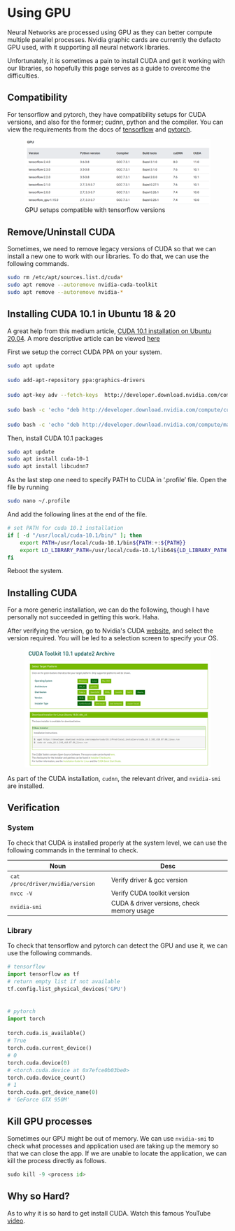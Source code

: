 # Using GPU

Neural Networks are processed using GPU as they can better compute multiple parallel processes. Nvidia graphic cards are currently the defacto GPU used, with it supporting all neural network libraries.

Unfortunately, it is sometimes a pain to install CUDA and get it working with our libraries, so hopefully this page serves as a guide to overcome the difficulties.

## Compatibility

For tensorflow and pytorch, they have compatibility setups for CUDA versions, and also for the former; cudnn, python and the compiler. You can view the requirements from the docs of [tensorflow](https://www.tensorflow.org/install/source#gpu) and [pytorch](https://pytorch.org/get-started/locally/).

<figure>
  <img src="https://github.com/mapattacker/ai-engineer/blob/master/images/gpu-tf.png?raw=true" />
  <figcaption>GPU setups compatible with tensorflow versions</a></figcaption>
</figure>

## Remove/Uninstall CUDA

Sometimes, we need to remove legacy versions of CUDA so that we can install a new one to work with our libraries. To do that, we can use the following commands.

```bash
sudo rm /etc/apt/sources.list.d/cuda*
sudo apt remove --autoremove nvidia-cuda-toolkit
sudo apt remove --autoremove nvidia-*
```

## Installing CUDA 10.1 in Ubuntu 18 & 20

A great help from this medium article, [CUDA 10.1 installation on Ubuntu 20.04](https://medium.com/@exesse/cuda-10-1-installation-on-ubuntu-18-04-lts-d04f89287130). A more descriptive article can be viewed [here](https://medium.com/swlh/how-to-install-the-nvidia-cuda-toolkit-11-in-wsl2-88292cf4ab77)

First we setup the correct CUDA PPA on your system. 

```bash
sudo apt update

sudo add-apt-repository ppa:graphics-drivers

sudo apt-key adv --fetch-keys  http://developer.download.nvidia.com/compute/cuda/repos/ubuntu1804/x86_64/7fa2af80.pub

sudo bash -c 'echo "deb http://developer.download.nvidia.com/compute/cuda/repos/ubuntu1804/x86_64 /" > /etc/apt/sources.list.d/cuda.list'

sudo bash -c 'echo "deb http://developer.download.nvidia.com/compute/machine-learning/repos/ubuntu1804/x86_64 /" > /etc/apt/sources.list.d/cuda_learn.list'
```

Then, install CUDA 10.1 packages

```bash
sudo apt update
sudo apt install cuda-10-1
sudo apt install libcudnn7
```

As the last step one need to specify PATH to CUDA in ‘.profile’ file. Open the file by running

```bash
sudo nano ~/.profile
```

And add the following lines at the end of the file.

```bash
# set PATH for cuda 10.1 installation
if [ -d "/usr/local/cuda-10.1/bin/" ]; then
    export PATH=/usr/local/cuda-10.1/bin${PATH:+:${PATH}}
    export LD_LIBRARY_PATH=/usr/local/cuda-10.1/lib64${LD_LIBRARY_PATH:+:${LD_LIBRARY_PATH}}
fi
```

Reboot the system.

## Installing CUDA

For a more generic installation, we can do the following, though I have personally not succeeded in getting this work. Haha.

After verifying the version, go to Nvidia's CUDA [website](https://developer.nvidia.com/cuda-toolkit-archive), and select the version required. You will be led to a selection screen to specify your OS. 

<figure>
  <img src="https://github.com/mapattacker/ai-engineer/blob/master/images/gpu-cuda-install.png?raw=true" />
  <figcaption></a></figcaption>
</figure>

As part of the CUDA installation, `cudnn`, the relevant driver, and `nvidia-smi` are installed.


## Verification

### System

To check that CUDA is installed properly at the system level, we can use the following commands in the terminal to check.

| Noun | Desc |
|-|-|
| `cat /proc/driver/nvidia/version` | Verify driver & gcc version |
| `nvcc -V` | Verify CUDA toolkit version |
| `nvidia-smi` | CUDA & driver versions, check memory usage |

### Library

To check that tensorflow and pytorch can detect the GPU and use it, we can use the following commands.

```python
# tensorflow
import tensorflow as tf
# return empty list if not available
tf.config.list_physical_devices('GPU')


# pytorch
import torch

torch.cuda.is_available()
# True
torch.cuda.current_device()
# 0
torch.cuda.device(0)
# <torch.cuda.device at 0x7efce0b03be0>
torch.cuda.device_count()
# 1
torch.cuda.get_device_name(0)
# 'GeForce GTX 950M'
```

## Kill GPU processes

Sometimes our GPU might be out of memory. We can use `nvidia-smi` to check what processes and application used are taking up the memory so that we can close the app. If we are unable to locate the application, we can kill the process directly as follows.

```python
sudo kill -9 <process id>
```

## Why so Hard?

As to why it is so hard to get install CUDA. Watch this famous YouTube [video](https://www.youtube.com/watch?v=IVpOyKCNZYw).
